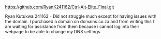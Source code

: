 https://github.com/RyanK241162/Ctrl-Alt-Elite_Final.git

Ryan Kutukwa 241162 - Did not struggle much except for having issues with the domain. I purchased a domain on domains.co.za and from writing this I am waiting for assistance from them because i cannot log into their webpage to be able to change my DNS settings.
